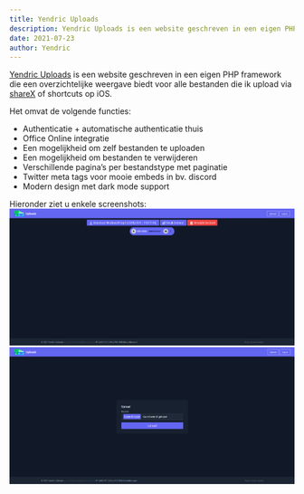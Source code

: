 ```yaml
---
title: Yendric Uploads
description: Yendric Uploads is een website geschreven in een eigen PHP framework die een overzichtelijke weergave biedt voor alle bestanden die ik upload
date: 2021-07-23
author: Yendric
---
```


[Yendric Uploads](https://upload.yendric.be/) is een website geschreven in een eigen PHP framework die een overzichtelijke weergave biedt voor alle bestanden die ik upload via [shareX](https://getsharex.com/) of shortcuts op iOS.

Het omvat de volgende functies:

- Authenticatie + automatische authenticatie thuis
- Office Online integratie
- Een mogelijkheid om zelf bestanden te uploaden
- Een mogelijkheid om bestanden te verwijderen
- Verschillende pagina’s per bestandstype met paginatie
- Twitter meta tags voor mooie embeds in bv. discord
- Modern design met dark mode support

Hieronder ziet u enkele screenshots:
![Item (geluidsfragment) bekijken](/assets/img/upload-bekijk-item.png)
![Item uploaden](/assets/img/upload-upload-item.png)
